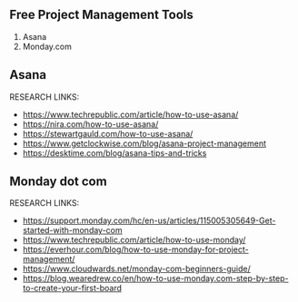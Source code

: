 ## Free Project Management Tools

1. Asana
1. Monday.com

## Asana

RESEARCH LINKS:

- https://www.techrepublic.com/article/how-to-use-asana/
- https://nira.com/how-to-use-asana/
- https://stewartgauld.com/how-to-use-asana/
- https://www.getclockwise.com/blog/asana-project-management
- https://desktime.com/blog/asana-tips-and-tricks

## Monday dot com

RESEARCH LINKS:

- https://support.monday.com/hc/en-us/articles/115005305649-Get-started-with-monday-com
- https://www.techrepublic.com/article/how-to-use-monday/
- https://everhour.com/blog/how-to-use-monday-for-project-management/
- https://www.cloudwards.net/monday-com-beginners-guide/
- https://blog.wearedrew.co/en/how-to-use-monday.com-step-by-step-to-create-your-first-board
